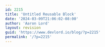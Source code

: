 ```yaml
---
id: 2215
title: 'Untitled Reusable Block'
date: '2024-03-09T21:06:02-08:00'
author: 'Aaron Lord'
layout: revision
guid: 'https://www.devlord.io/blog/?p=2215'
permalink: '/?p=2215'
---
```


<!-- wp:uagb/column {"block_id":"9c404c10-7f93-47e8-addd-0ecc6d976799","classMigrate":true} -->
<div class="wp-block-uagb-column uagb-column__wrap uagb-column__background-undefined uagb-block-9c404c10-7f93-47e8-addd-0ecc6d976799"><div class="uagb-column__overlay"></div><div class="uagb-column__inner-wrap"><!-- wp:paragraph -->
<p></p>
<!-- /wp:paragraph --></div></div>
<!-- /wp:uagb/column -->